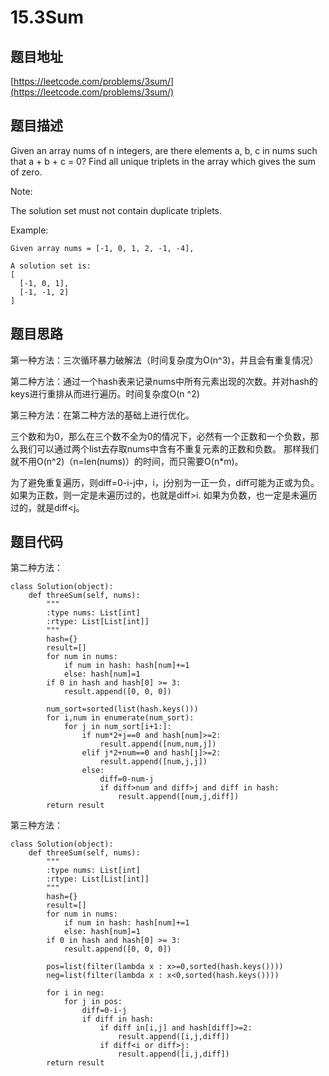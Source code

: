 15.3Sum
=======


题目地址
-------
[https://leetcode.com/problems/3sum/](https://leetcode.com/problems/3sum/)

题目描述
-------
Given an array nums of n integers, are there elements a, b, c in nums such that a + b + c = 0? Find all unique triplets in the array which gives the sum of zero.

Note:

The solution set must not contain duplicate triplets.

Example:
```
Given array nums = [-1, 0, 1, 2, -1, -4],

A solution set is:
[
  [-1, 0, 1],
  [-1, -1, 2]
]
```

题目思路
-------

第一种方法：三次循环暴力破解法（时间复杂度为O(n^3)，并且会有重复情况）

第二种方法：通过一个hash表来记录nums中所有元素出现的次数。并对hash的keys进行重排从而进行遍历。时间复杂度O(n
^2)

第三种方法：在第二种方法的基础上进行优化。

三个数和为0，那么在三个数不全为0的情况下，必然有一个正数和一个负数，那么我们可以通过两个list去存取nums中含有不重复元素的正数和负数。
那样我们就不用O(n^2)（n=len(nums)）的时间，而只需要O(n*m)。

为了避免重复遍历，则diff=0-i-j中，i，j分别为一正一负，diff可能为正或为负。如果为正数，则一定是未遍历过的，也就是diff>i.
如果为负数，也一定是未遍历过的，就是diff<j。

题目代码
--------

第二种方法：

```
class Solution(object):
    def threeSum(self, nums):
        """
        :type nums: List[int]
        :rtype: List[List[int]]
        """
        hash={}
        result=[]
        for num in nums:
            if num in hash: hash[num]+=1
            else: hash[num]=1
        if 0 in hash and hash[0] >= 3:
            result.append([0, 0, 0])
        
        num_sort=sorted(list(hash.keys()))
        for i,num in enumerate(num_sort):
            for j in num_sort[i+1:]:
                if num*2+j==0 and hash[num]>=2:
                    result.append([num,num,j])
                elif j*2+num==0 and hash[j]>=2:
                    result.append([num,j,j])
                else:
                    diff=0-num-j
                    if diff>num and diff>j and diff in hash:
                        result.append([num,j,diff])
        return result
```

第三种方法：
```
class Solution(object):
    def threeSum(self, nums):
        """
        :type nums: List[int]
        :rtype: List[List[int]]
        """
        hash={}
        result=[]
        for num in nums:
            if num in hash: hash[num]+=1
            else: hash[num]=1
        if 0 in hash and hash[0] >= 3:
            result.append([0, 0, 0])
        
        pos=list(filter(lambda x : x>=0,sorted(hash.keys())))
        neg=list(filter(lambda x : x<0,sorted(hash.keys())))

        for i in neg:
            for j in pos:
                diff=0-i-j
                if diff in hash:
                    if diff in[i,j] and hash[diff]>=2:
                        result.append([i,j,diff])
                    if diff<i or diff>j:
                        result.append([i,j,diff])
        return result

```
